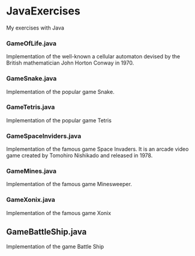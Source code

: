 
# JavaExercises
My exercises with Java

### GameOfLife.java
Implementation of the well-known a cellular automaton devised by the British mathematician John Horton Conway in 1970.

### GameSnake.java
Implementation of the popular game Snake.

### GameTetris.java
Implementation of the popular game Tetris

### GameSpaceInviders.java
Implementation of the famous game Space Invaders. It is an arcade video game created by Tomohiro Nishikado and released in 1978.

### GameMines.java
Implementation of the famous game Minesweeper.

### GameXonix.java
Implementation of the famous game Xonix

## GameBattleShip.java
Implementation of the game Battle Ship
